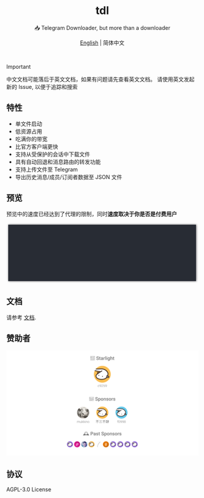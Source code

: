 <h1 align="center">tdl</h1>

<p align="center">
📥 Telegram Downloader, but more than a downloader
</p>

<p align="center">
<a href="README.md">English</a> | 简体中文
</p>

<p align="center">
<img src="https://img.shields.io/github/go-mod/go-version/iyear/tdl?style=flat-square" alt="">
<img src="https://img.shields.io/github/license/iyear/tdl?style=flat-square" alt="">
<img src="https://img.shields.io/github/actions/workflow/status/iyear/tdl/master.yml?branch=master&amp;style=flat-square" alt="">
<img src="https://img.shields.io/github/v/release/iyear/tdl?color=red&amp;style=flat-square" alt="">
<img src="https://img.shields.io/github/downloads/iyear/tdl/total?style=flat-square" alt="">
</p>

> [!IMPORTANT]
> 中文文档可能落后于英文文档，如果有问题请先查看英文文档。
> 请使用英文发起新的 Issue, 以便于追踪和搜索

## 特性

- 单文件启动
- 低资源占用
- 吃满你的带宽
- 比官方客户端更快
- 支持从受保护的会话中下载文件
- 具有自动回退和消息路由的转发功能
- 支持上传文件至 Telegram
- 导出历史消息/成员/订阅者数据至 JSON 文件

## 预览

预览中的速度已经达到了代理的限制，同时**速度取决于你是否是付费用户**

![](docs/assets/img/preview.gif)

## 文档

请参考 [文档](https://docs.iyear.me/tdl/zh/).

## 赞助者

![](https://raw.githubusercontent.com/iyear/sponsor/master/sponsors.svg)

## 协议

AGPL-3.0 License
